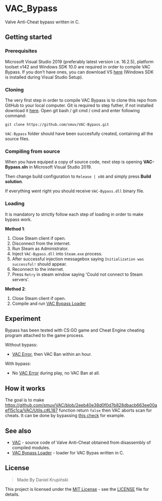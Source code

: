 # VAC_Bypass

Valve Anti-Cheat bypass written in C.

## Getting started

### Prerequisites
Microsoft Visual Studio 2019 (preferably latest version i.e. 16.2.5), platform toolset v142 and Windows SDK 10.0 are required in order to compile VAC Bypass. If you don't have ones, you can download VS [here](https://visualstudio.microsoft.com/) (Windows SDK is installed during Visual Studio Setup).

### Cloning
The very first step in order to compile VAC Bypass is to clone this repo from GitHub to your local computer. Git is required to step futher, if not installed download it [here](https://git-scm.com). Open git bash / git cmd / cmd and enter following command:
```
git clone https://github.com/smuv/VAC-Bypass.git
```
`VAC-Bypass` folder should have been succesfully created, containing all the source files.

### Compiling from source
When you have equiped a copy of source code, next step is opening **VAC-Bypass.sln** in Microsoft Visual Studio 2019.

Then change build configuration to `Release | x86` and simply press **Build solution**.

If everything went right you should receive `VAC-Bypass.dll`  binary file.

### Loading

It is mandatory to strictly follow each step of loading in order to make bypass work.

**Method 1**:
1. Close Steam client if open.
1. Disconnect from the internet.
1. Run Steam as Administrator.
1. Inject `VAC-Bypass.dll` into `Steam.exe` process.
1. After successful injection messagebox saying `Initialization was successful!` should appear.
1. Reconnect to the internet.
1. Press `Retry` in steam window saying 'Could not connect to Steam servers'.

**Method 2**:
1. Close Steam client if open.
1. Compile and run [VAC Bypass Loader](https://github.com/smuv/VAC_Bypass_Loader)

## Experiment
Bypass has been tested with CS:GO game and Cheat Engine cheating program attached to the game process.

Without bypass:
* [VAC Error](https://support.steampowered.com/kb_article.php?ref=2117-ilzv-2837), then VAC Ban within an hour.

With bypass:
* No [VAC Error](https://support.steampowered.com/kb_article.php?ref=2117-ilzv-2837) during play, no VAC Ban at all.

## How it works
The goal is to make https://github.com/smuv/VAC/blob/2eeb40e38d0f0d7b828dbacb663ee00aef15c1ca/VAC/Utils.c#L187
function return `false` then VAC aborts scan for cheats. It can be done by bypassing [this check](https://github.com/smuv/VAC/blob/2eeb40e38d0f0d7b828dbacb663ee00aef15c1ca/VAC/Utils.c#L195) for example.

## See also
- [VAC](https://github.com/smuv/vac) - source code of Valve Anti-Cheat obtained from disassembly of compiled modules.
- [VAC Bypass Loader](https://github.com/smuv/VAC_Bypass_Loader) - loader for VAC Bypas written in C.

## License
> Made By Daniel Krupiński

This project is licensed under the [MIT License](https://opensource.org/licenses/mit-license.php) - see the [LICENSE](LICENSE) file for details.
